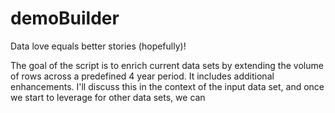 # demoBuilder
Data love equals better stories (hopefully)!

The goal of the script is to enrich current data sets by extending the volume of rows across a predefined 4 year period. It includes additional enhancements. I'll discuss this in the context of the input data set, and once we start to leverage for other data sets, we can 
